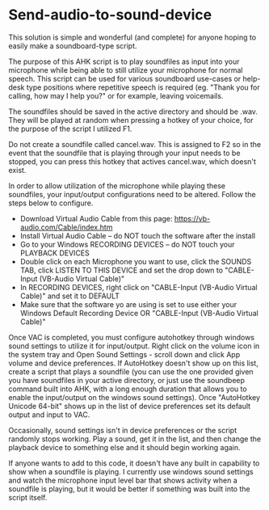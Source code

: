 # Send-audio-to-sound-device
This solution is simple and wonderful (and complete) for anyone hoping to easily make a soundboard-type script.

The purpose of this AHK script is to play soundfiles as input into your microphone while being able to still utilize your microphone for normal speech. This script can be used for various soundboard use-cases or help-desk type positions where repetitive speech is required (eg. "Thank you for calling, how may I help you?" or for example, leaving voicemails.

The soundfiles should be saved in the active directory and should be .wav. They will be played at random when pressing a hotkey of your choice, for the purpose of the script I utilized F1. 

Do not create a soundfile called cancel.wav. This is assigned to F2 so in the event that the soundfile that is playing through your input needs to be stopped, you can press this hotkey that actives cancel.wav, which doesn't exist. 

In order to allow utilization of the microphone while playing these soundfiles, your input/output configurations need to be altered. Follow the steps below to configure.

- Download Virtual Audio Cable from this page: https://vb-audio.com/Cable/index.htm
- Install Virtual Audio Cable – do NOT touch the software after the install
- Go to your Windows RECORDING DEVICES – do NOT touch your PLAYBACK DEVICES
- Double click on each Microphone you want to use, click the SOUNDS TAB, click LISTEN TO THIS DEVICE and set the drop down to "CABLE-Input (VB-Audio Virtual Cable)"
- In RECORDING DEVICES, right click on "CABLE-Input (VB-Audio Virtual Cable)" and set it to DEFAULT
- Make sure that the software yo are using is set to use either your Windows Default Recording Device OR "CABLE-Input (VB-Audio Virtual Cable)"


Once VAC is completed, you must configure autohotkey through windows sound settings to utilize it for input/output. 
Right click on the volume icon in the system tray and Open Sound Settings - scroll down and click App volume and device preferences.
If AutoHotkey doesn't show up on this list, create a script that plays a soundfile (you can use the one provided given you have soundfiles in your active directory, or just use the soundbeep command built into AHK, with a long enough duration that allows you to enable the input/output on the windows sound settings). Once "AutoHotkey Unicode 64-bit" shows up in the list of device preferences set its default output and input to VAC.

Occasionally, sound settings isn't in device preferences or the script randomly stops working. Play a sound, get it in the list, and then change the playback device to something else and it should begin working again.


If anyone wants to add to this code, it doesn't have any built in capability to show when a soundfile is playing. I currently use windows sound settings and watch the microphone input level bar that shows activity when a soundfile is playing, but it would be better if something was built into the script itself.
